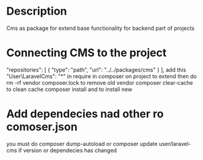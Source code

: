 # Description
  Cms as package for extend base functionality for backend part of projects

# Connecting CMS to the project
  "repositories": [
    {
        "type": "path",
        "url": "../../packages/cms"
    }
  ],
  add this "User\LaravelCms": "*" in require in composer on project to extend
  then do 
  rm -rf vendor composer.lock   to remove old vendor 
  composer clear-cache          to clean cache
  composer install              and to install new 

# Add dependecies nad other ro comoser.json
  you must do composer dump-autoload or composer update user/laravel-cms if
  version or dependecies has changed

